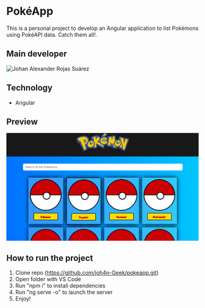 # PokéApp
This is a personal project to develop an Angular application to list Pokémons using PokéAPI data. Catch them all!.

## Main developer
![Johan Alexander Rojas Suárez](https://github.com/joh4n-Geek)

## Technology
- Angular

## Preview
![PokéApp Preview](image.png)

## How to run the project
1. Clone repo (https://github.com/joh4n-Geek/pokeapp.git)
2. Open folder with VS Code
3. Run "npm i" to install dependencies
4. Run "ng serve -o" to launch the server
5. Enjoy!
